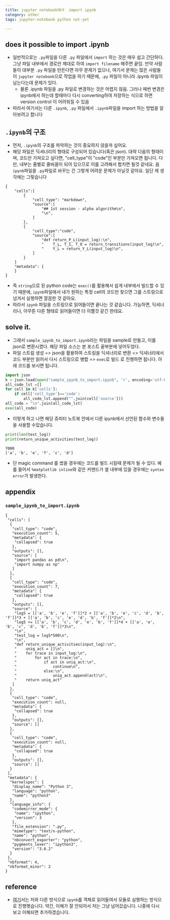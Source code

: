 ```yaml
---
title: jupyter notebook에서  import ipynb
category: other
tags: jupyter-notebook python not-yet

---
```


## does it possible to import .ipynb 

- 일반적으로는 `.py`파일을 다른 `.py` 파일에서 `import` 하는 것은 매우 쉽고 간단하다. 그냥 파일 내부에서 경로만 제대로 하여 `import filename` 해주면 끝임. 만약 사람들이 대부분 `.py` 파일을 만든다면 아무 문제가 없으나, 여기서 문제는 많은 사람들이 `jupyter notebook`으로 작업을 하기 때문에, `.py` 파일이 아니라 .ipynb 파일이 남는다는데 문제가 있다. 
    - 물론 .ipynb 파일을 .py 파일로 변경하는 것은 어렵지 않음. 그러나 매번 변경은 ipynb에서 하는데 할때마다 다시 converting하여 저장하는 식으로 하면 version control 이 어려워질 수 있음
- 따라서 여기서는 다른 `.ipynb`, `.py` 파일에서 `.ipynb`파일을 import 하는 방법을 알아보려고 합니다

## `.ipynb`의 구조 

- 먼저, `.ipynb`의 구조를 파악하는 것이 중요하지 않을까 싶어요. 
- 해당 파일은 딕셔너리의 형태로 구성되어 있습니다(혹은 json). 대략 다음의 형태이며, 코드만 가져오고 싶다면, "cell_type"이 "code"인 부분만 가져오면 됩니다. 다만, 내부는 줄별로 줄바꿈이 되어 있으므로 이를 고려해서 합치면 될것 같네요. 음 `ipynb`파일을 `.py`파일로 바꾸는 건 그렇게 어려운 문제가 아닐것 같아요. 일단 제 생각에는 그렇습니다


```
{
    "cells":[
        {
            "cell_type": "markdown", 
            "source":[
                "## 1st session - alpha algorithm\n",
                "\n",
            ]
        },
        {
            "cell_type":"code", 
            "source":[
                "def return_P_L(input_log):\n",
                "    T_L, T_I, T_O = return_transitions(input_log)\n",
                "    Y_L = return_Y_L(input_log)\n",
            ]
        }
    ]
    "metadata": {
    }
}
```

- 즉 `string`으로 된 python code는 `exec()`를 활용해서 쉽게 내부에서 빌드할 수 있기 때문에, `ipynb`파일에서 내가 원하는 특정 cell의 코드만 찾으면 그를 스트링으로 넘겨서 실행하면 깔끔한 것 같아요. 
- 따라서 `ipynb` 파일을 스트링으로 읽어들이면 끝나는 것 같습니다. 가능하면, 딕셔너리나, 아무튼 다른 형태로 읽어들이면 더 이쁠것 같긴 한데요. 

## solve it. 

- 그래서 `sample_ipynb_to_import.ipynb`라는 파일을 sample로 만들고, 이를 json로 변환시켰다. 해당 파일 소스는 본 포스트 끝부분에 넣어두었다. 
- 파일 스트림 생성 => json을 활용하여 스트링을 딕셔너리로 변환 => 딕셔너리에서 코드 부분만 읽어서 다시 스트링으로 병합 => `exec`로 빌드 로 진행하면 됩니다. 아래 코드를 보시면 됩니다. 


```python
import json
k = json.load(open("sample_ipynb_to_import.ipynb", 'r', encoding='utf-8'))
all_code_lst =[]
for cell in k['cells']:
    if cell['cell_type']=='code':
        all_code_lst.append("".join(cell['source']))
all_code = "\n".join(all_code_lst)
exec(all_code)
```

- 이렇게 하고 나면 해당 쥬피터 노트북 안에서 다른 ipynb에서 선언된 함수와 변수들을 사용할 수있습니다. 

```python
print(len(test_log))
print(return_unique_activities(test_log))
```
```
7000
['a', 'b', 'e', 'f', 'c', 'd']
```

- 단 magic command 를 썼을 경우에는 코드를 빌드 시킬때 문제가 될 수 있다. 예를 들어서 `%matplotlib inline`와 같은 커맨드가 셀 내부에 있을 경우에는 `syntax error`가 발생한다.

## appendix

### `sample_ipynb_to_import.ipynb`

```
{
 "cells": [
  {
   "cell_type": "code",
   "execution_count": 5,
   "metadata": {
    "collapsed": true
   },
   "outputs": [],
   "source": [
    "import pandas as pd\n",
    "import numpy as np"
   ]
  },
  {
   "cell_type": "code",
   "execution_count": 7,
   "metadata": {
    "collapsed": true
   },
   "outputs": [],
   "source": [
    "log5 = [['a', 'b', 'e', 'f']]*2 + [['a', 'b', 'e', 'c', 'd', 'b', 'f']]*3 + [['a', 'b', 'c', 'e', 'd', 'b', 'f']]*2\n",
    "log5 += [['a', 'b', 'c', 'd', 'e', 'b', 'f']]*4 + [['a', 'e', 'b', 'c', 'd', 'b', 'f']]*3\n",
    "\n",
    "test_log = log5*500\n",
    "\n",
    "def return_unique_activities(input_log):\n",
    "    uniq_act = []\n",
    "    for trace in input_log:\n",
    "        for act in trace:\n",
    "            if act in uniq_act:\n",
    "                continue\n",
    "            else:\n",
    "                uniq_act.append(act)\n",
    "    return uniq_act"
   ]
  },
  {
   "cell_type": "code",
   "execution_count": null,
   "metadata": {
    "collapsed": true
   },
   "outputs": [],
   "source": []
  },
  {
   "cell_type": "code",
   "execution_count": null,
   "metadata": {
    "collapsed": true
   },
   "outputs": [],
   "source": []
  }
 ],
 "metadata": {
  "kernelspec": {
   "display_name": "Python 3",
   "language": "python",
   "name": "python3"
  },
  "language_info": {
   "codemirror_mode": {
    "name": "ipython",
    "version": 3
   },
   "file_extension": ".py",
   "mimetype": "text/x-python",
   "name": "python",
   "nbconvert_exporter": "python",
   "pygments_lexer": "ipython3",
   "version": "3.6.2"
  }
 },
 "nbformat": 4,
 "nbformat_minor": 2
}
```

## reference 

- [여기](http://jupyter-notebook.readthedocs.io/en/stable/examples/Notebook/Importing%20Notebooks.html)서는 저와 다른 방식으로 `ipynb`를 객체로 읽어들여서 모듈로 실행하는 방식으로 진행햇습니다. 약간, 이해가 잘 안되어서 저는 그냥 넘어갔습니다. 나중에 다시 보고 이해되면 추가하겠습니다. 

